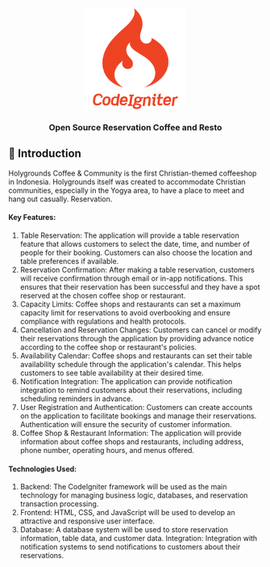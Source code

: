 <p align="center"><img src="assets/codeigniter-logo-svgrepo-com.svg" alt="Open Source Reservation Coffee and Resto" width="auto" height="200"></p>
<h3 align="center">Open Source Reservation Coffee and Resto</h3>

## 👋 Introduction

Holygrounds Coffee & Community is the first Christian-themed coffeeshop in Indonesia. Holygrounds itself was created to accommodate Christian communities, especially in the Yogya area, to have a place to meet and hang out casually. Reservation. 

#### Key Features:

1. Table Reservation: The application will provide a table reservation feature that allows customers to select the date, time, and number of people for their booking. Customers can also choose the location and table preferences if available.
2. Reservation Confirmation: After making a table reservation, customers will receive confirmation through email or in-app notifications. This ensures that their reservation has been successful and they have a spot reserved at the chosen coffee shop or restaurant.
3. Capacity Limits: Coffee shops and restaurants can set a maximum capacity limit for reservations to avoid overbooking and ensure compliance with regulations and health protocols.
4. Cancellation and Reservation Changes: Customers can cancel or modify their reservations through the application by providing advance notice according to the coffee shop or restaurant's policies.
5. Availability Calendar: Coffee shops and restaurants can set their table availability schedule through the application's calendar. This helps customers to see table availability at their desired time.
6. Notification Integration: The application can provide notification integration to remind customers about their reservations, including scheduling reminders in advance.
7. User Registration and Authentication: Customers can create accounts on the application to facilitate bookings and manage their reservations. Authentication will ensure the security of customer information.
8. Coffee Shop & Restaurant Information: The application will provide information about coffee shops and restaurants, including address, phone number, operating hours, and menus offered.

#### Technologies Used:

1. Backend: The CodeIgniter framework will be used as the main technology for managing business logic, databases, and reservation transaction processing.
2. Frontend: HTML, CSS, and JavaScript will be used to develop an attractive and responsive user interface.
3. Database: A database system will be used to store reservation information, table data, and customer data.
Integration: Integration with notification systems to send notifications to customers about their reservations.
